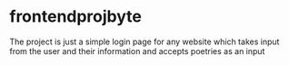 # frontendprojbyte
The project is just a simple login page for any website which takes input from the user and their information and accepts poetries as an input
